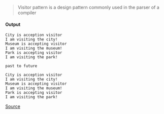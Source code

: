> Visitor pattern is a design pattern commonly used in the parser of a compiler

#### Output
```
City is acception visitor
I am visiting the city!
Museum is accepting visitor
I am visiting the museum!
Park is accepting visitor
I am visiting the park!

past to future

City is acception visitor
I am visiting the city!
Museum is accepting visitor
I am visiting the museum!
Park is accepting visitor
I am visiting the park!
```

[Source](https://www.programcreek.com/2011/05/visitor-design-pattern-example/)
